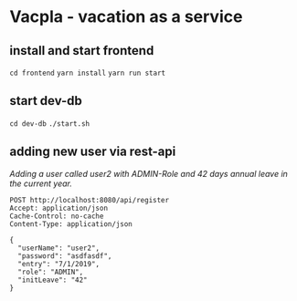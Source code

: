 # Vacpla - vacation as a service

## install and start frontend
```cd frontend```
```yarn install```
```yarn run start```

## start dev-db
```cd dev-db```
```./start.sh```

## adding new user via rest-api
*Adding a user called user2 with ADMIN-Role and 42 days annual leave in the current year.*
```
POST http://localhost:8080/api/register
Accept: application/json
Cache-Control: no-cache
Content-Type: application/json

{
  "userName": "user2",
  "password": "asdfasdf",
  "entry": "7/1/2019",
  "role": "ADMIN",
  "initLeave": "42"
}
```